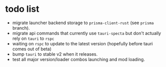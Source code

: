 # todo list

- migrate launcher backend storage to `prisma-client-rust` (see `prisma` branch).
- migrate api commands that currently use `tauri-specta` but don't actually rely on `tauri` to `rspc`
 - waiting on `rspc` to update to the latest version (hopefully before tauri comes out of beta)
- bump `tauri` to stable v2 when it releases.
- test all major version/loader combos launching and mod loading.
